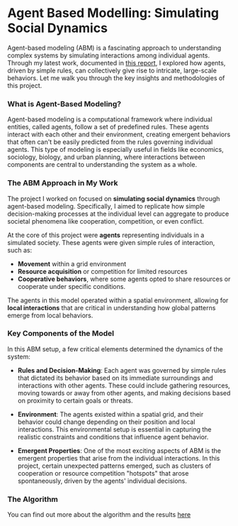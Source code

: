 # Agent Based Modelling: Simulating Social Dynamics

Agent-based modeling (ABM) is a fascinating approach to understanding complex systems by simulating interactions among individual agents. Through my latest work, documented in [this report](https://github.com/idlirshkurti/Agent-Based-Modelling/blob/master/agent-based-modelling.pdf), I explored how agents, driven by simple rules, can collectively give rise to intricate, large-scale behaviors. Let me walk you through the key insights and methodologies of this project.

### What is Agent-Based Modeling?

Agent-based modeling is a computational framework where individual entities, called agents, follow a set of predefined rules. These agents interact with each other and their environment, creating emergent behaviors that often can't be easily predicted from the rules governing individual agents. This type of modeling is especially useful in fields like economics, sociology, biology, and urban planning, where interactions between components are central to understanding the system as a whole.

### The ABM Approach in My Work

The project I worked on focused on **simulating social dynamics** through agent-based modeling. Specifically, I aimed to replicate how simple decision-making processes at the individual level can aggregate to produce societal phenomena like cooperation, competition, or even conflict.

At the core of this project were **agents** representing individuals in a simulated society. These agents were given simple rules of interaction, such as:
- **Movement** within a grid environment
- **Resource acquisition** or competition for limited resources
- **Cooperative behaviors**, where some agents opted to share resources or cooperate under specific conditions.

The agents in this model operated within a spatial environment, allowing for **local interactions** that are critical in understanding how global patterns emerge from local behaviors.

### Key Components of the Model

In this ABM setup, a few critical elements determined the dynamics of the system:

- **Rules and Decision-Making**: Each agent was governed by simple rules that dictated its behavior based on its immediate surroundings and interactions with other agents. These could include gathering resources, moving towards or away from other agents, and making decisions based on proximity to certain goals or threats.

- **Environment**: The agents existed within a spatial grid, and their behavior could change depending on their position and local interactions. This environmental setup is essential in capturing the realistic constraints and conditions that influence agent behavior.

- **Emergent Properties**: One of the most exciting aspects of ABM is the emergent properties that arise from the individual interactions. In this project, certain unexpected patterns emerged, such as clusters of cooperation or resource competition "hotspots" that arose spontaneously, driven by the agents' individual decisions.

### The Algorithm

You can find out more about the algorithm and the results [here](https://idlirshkurti.github.io/projects/abm.html)
